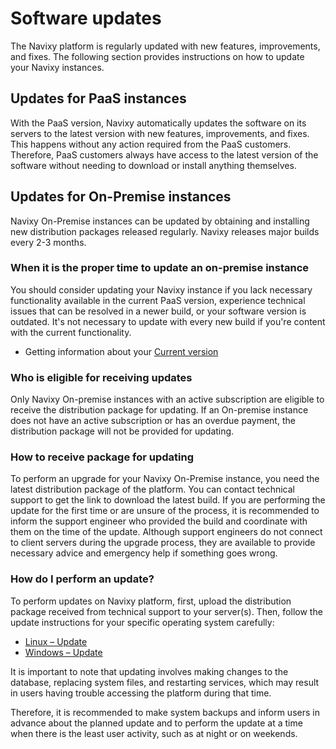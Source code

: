 # Software updates

The Navixy platform is regularly updated with new features, improvements, and fixes. The following section provides instructions on how to update your Navixy instances.

## Updates for PaaS instances

With the PaaS version, Navixy automatically updates the software on its servers to the latest version with new features, improvements, and fixes. This happens without any action required from the PaaS customers. Therefore, PaaS customers always have access to the latest version of the software without needing to download or install anything themselves.

## Updates for On-Premise instances

Navixy On-Premise instances can be updated by obtaining and installing new distribution packages released regularly. Navixy releases major builds every 2-3 months.

### When it is the proper time to update an on-premise instance

You should consider updating your Navixy instance if you lack necessary functionality available in the current PaaS version, experience technical issues that can be resolved in a newer build, or your software version is outdated. It's not necessary to update with every new build if you're content with the current functionality.

* Getting information about your [Current version](current-version.md)

### Who is eligible for receiving updates

Only Navixy On-premise instances with an active subscription are eligible to receive the distribution package for updating. If an On-premise instance does not have an active subscription or has an overdue payment, the distribution package will not be provided for updating.

### How to receive package for updating

To perform an upgrade for your Navixy On-Premise instance, you need the latest distribution package of the platform. You can contact technical support to get the link to download the latest build. If you are performing the update for the first time or are unsure of the process, it is recommended to inform the support engineer who provided the build and coordinate with them on the time of the update. Although support engineers do not connect to client servers during the upgrade process, they are available to provide necessary advice and emergency help if something goes wrong.

### How do I perform an update?

To perform updates on Navixy platform, first, upload the distribution package received from technical support to your server(s). Then, follow the update instructions for your specific operating system carefully:

* [Linux – Update](../../readme/on-premise-how-to-guide/installation/update/update-linux/)
* [Windows – Update](../../readme/on-premise-how-to-guide/installation/update/update-windows/)

It is important to note that updating involves making changes to the database, replacing system files, and restarting services, which may result in users having trouble accessing the platform during that time.

Therefore, it is recommended to make system backups and inform users in advance about the planned update and to perform the update at a time when there is the least user activity, such as at night or on weekends.

